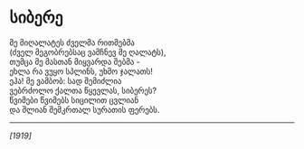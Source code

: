 # სიბერე

მე მიღალატეს ძველმა რითმებმა\
(ძველ მეგობრებსაც ვამჩნევ მე ღალატს),\
თუმცა მე მასთან მიყვარდა შებმა -\
ეხლა რა ვუყო სპლინს, უხმო ჯალათს!\
ეჰა! მე ვამბობ: სად შემიძლია\
ვებრძოლო ქალთა წყევლას, სიბერეს?\
წვიმები წვიმებს სიცილით ცვლიან\
და შლიან შემკრთალ სურათის ფერებს.

***

_\[1919]_
